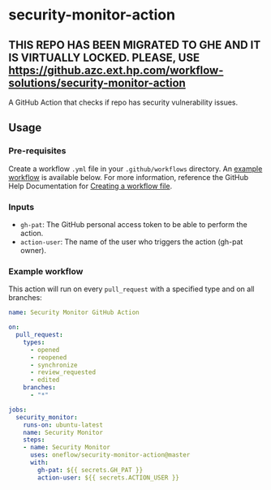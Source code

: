 # security-monitor-action

## THIS REPO HAS BEEN MIGRATED TO GHE AND IT IS VIRTUALLY LOCKED. PLEASE, USE https://github.azc.ext.hp.com/workflow-solutions/security-monitor-action


A GitHub Action that checks if repo has security vulnerability issues.

## Usage
### Pre-requisites
Create a workflow `.yml` file in your `.github/workflows` directory. An [example workflow](#example-workflow) is available below. For more information, reference the GitHub Help Documentation for [Creating a workflow file](https://help.github.com/en/articles/configuring-a-workflow#creating-a-workflow-file).

### Inputs

- `gh-pat`: The GitHub personal access token to be able to perform the action.
- `action-user`: The name of the user who triggers the action (gh-pat owner).

### Example workflow
This action will run on every `pull_request` with a specified type and on all branches:

```yaml
name: Security Monitor GitHub Action

on:
  pull_request:
    types: 
      - opened
      - reopened
      - synchronize
      - review_requested
      - edited
    branches:
      - "*"

jobs:
  security_monitor:
    runs-on: ubuntu-latest
    name: Security Monitor
    steps:
    - name: Security Monitor
      uses: oneflow/security-monitor-action@master
      with:
        gh-pat: ${{ secrets.GH_PAT }}
        action-user: ${{ secrets.ACTION_USER }}
```
